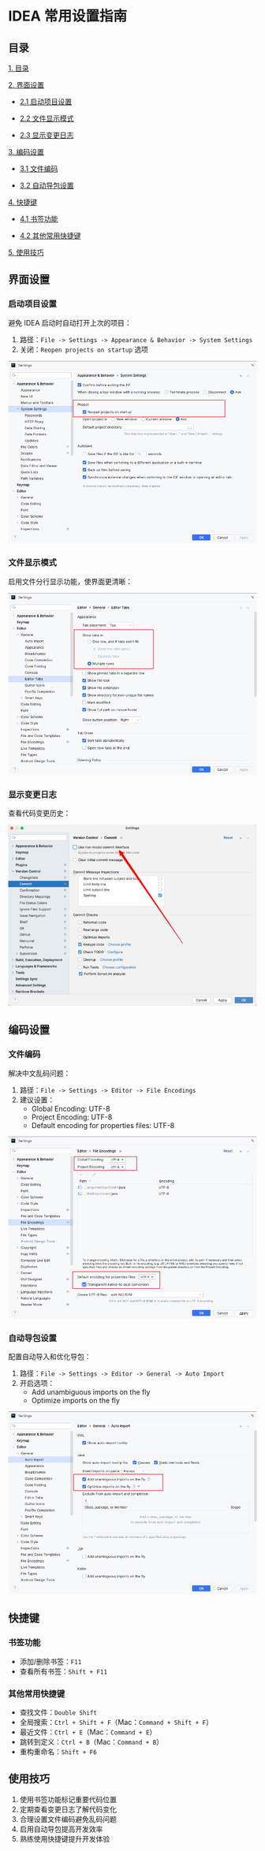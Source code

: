 # IDEA 常用设置指南

## 目录

[1. 目录](#目录)

[2. 界面设置](#界面设置)

- [2.1 启动项目设置](#启动项目设置)

- [2.2 文件显示模式](#文件显示模式)

- [2.3 显示变更日志](#显示变更日志)

[3. 编码设置](#编码设置)

- [3.1 文件编码](#文件编码)

- [3.2 自动导包设置](#自动导包设置)

[4. 快捷键](#快捷键)

- [4.1 书签功能](#书签功能)

- [4.2 其他常用快捷键](#其他常用快捷键)

[5. 使用技巧](#使用技巧)



## 界面设置

### 启动项目设置
避免 IDEA 启动时自动打开上次的项目：

1. 路径：`File -> Settings -> Appearance & Behavior -> System Settings`
2. 关闭：`Reopen projects on startup` 选项

![image.png](./imgs/1703210222451-d8c15f36-8cd5-4a41-90eb-ecc307f78f95.png)

### 文件显示模式

启用文件分行显示功能，使界面更清晰：

![image.png](./imgs/1703227344699-3e8f0bd1-2348-4528-8ee7-6b688f1d48cf.png)

### 显示变更日志
查看代码变更历史：

![image.png](./imgs/1704809981289-d116782f-ccd0-49cb-a99c-d5ae4fbaeae7.png)

## 编码设置

### 文件编码
解决中文乱码问题：

1. 路径：`File -> Settings -> Editor -> File Encodings`
2. 建议设置：
   - Global Encoding: UTF-8
   - Project Encoding: UTF-8
   - Default encoding for properties files: UTF-8

![image.png](./imgs/1703210778867-a6f9f883-9485-4053-8aea-71f42a0f072a.png)

### 自动导包设置
配置自动导入和优化导包：

1. 路径：`File -> Settings -> Editor -> General -> Auto Import`
2. 开启选项：
   - Add unambiguous imports on the fly
   - Optimize imports on the fly

![image.png](./imgs/1703210543512-105a81f4-e567-4455-83a9-0c093dccce73.png)

## 快捷键

### 书签功能
- 添加/删除书签：`F11`
- 查看所有书签：`Shift + F11`

### 其他常用快捷键
- 查找文件：`Double Shift`
- 全局搜索：`Ctrl + Shift + F`（Mac：`Command + Shift + F`）
- 最近文件：`Ctrl + E`（Mac：`Command + E`）
- 跳转到定义：`Ctrl + B`（Mac：`Command + B`）
- 重构重命名：`Shift + F6`

## 使用技巧

1. 使用书签功能标记重要代码位置
2. 定期查看变更日志了解代码变化
3. 合理设置文件编码避免乱码问题
4. 启用自动导包提高开发效率
5. 熟练使用快捷键提升开发体验
